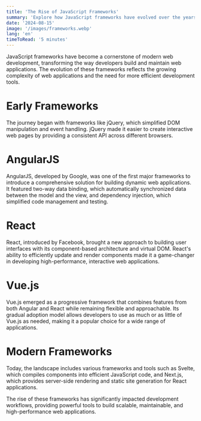 ```yaml
---
title: 'The Rise of JavaScript Frameworks'
summary: 'Explore how JavaScript frameworks have evolved over the years and their impact on modern web development.'
date: '2024-08-15'
image: '/images/frameworks.webp'
lang: 'en'
timeToRead: '5 minutes'
---
```


JavaScript frameworks have become a cornerstone of modern web development, transforming the way developers build and maintain web applications. The evolution of these frameworks reflects the growing complexity of web applications and the need for more efficient development tools.

# Early Frameworks

The journey began with frameworks like jQuery, which simplified DOM manipulation and event handling. jQuery made it easier to create interactive web pages by providing a consistent API across different browsers.

# AngularJS

AngularJS, developed by Google, was one of the first major frameworks to introduce a comprehensive solution for building dynamic web applications. It featured two-way data binding, which automatically synchronized data between the model and the view, and dependency injection, which simplified code management and testing.

# React

React, introduced by Facebook, brought a new approach to building user interfaces with its component-based architecture and virtual DOM. React's ability to efficiently update and render components made it a game-changer in developing high-performance, interactive web applications.

# Vue.js

Vue.js emerged as a progressive framework that combines features from both Angular and React while remaining flexible and approachable. Its gradual adoption model allows developers to use as much or as little of Vue.js as needed, making it a popular choice for a wide range of applications.

# Modern Frameworks

Today, the landscape includes various frameworks and tools such as Svelte, which compiles components into efficient JavaScript code, and Next.js, which provides server-side rendering and static site generation for React applications.

The rise of these frameworks has significantly impacted development workflows, providing powerful tools to build scalable, maintainable, and high-performance web applications.

